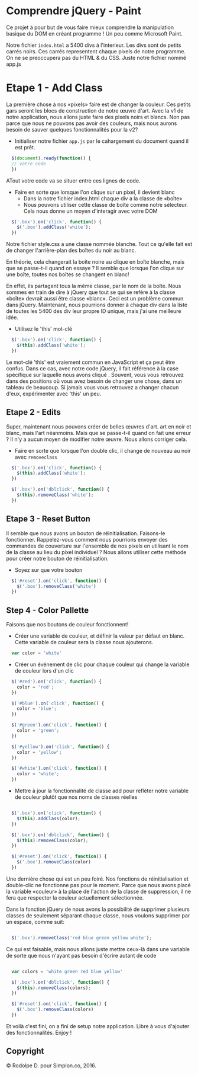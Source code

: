 # Comprendre jQuery - Paint

Ce projet à pour but de vous faire mieux comprendre la manipulation basique du DOM en créant programme ! Un peu comme Microsoft Paint.

Notre fichier `index.html` a 5400 divs à l'interieur. Les divs sont de petits carrés noirs. Ces carrés representent chaque pixels de notre programme. On ne se preoccupera pas du HTML & du CSS. Juste notre fichier nommé app.js

# Etape 1 - Add Class

La première chose à nos «pixels» faire est de changer la couleur. Ces petits gars seront les blocs de construction de notre œuvre d'art. Avec  la v1 de notre application, nous allons juste faire des pixels noirs et blancs. Non pas parce que nous ne pouvons pas avoir des couleurs, mais nous aurons besoin de sauver quelques fonctionnalités pour la v2?

- Initialiser notre fichier `app.js`  par le cahargement du document quand il est prêt.

``` javascript
  $(document).ready(function() {
  // votre code
  })
```

ATout votre code va se situer entre ces lignes de code.

- Faire en sorte que lorsque l'on clique sur un pixel, il devient blanc
  - Dans la notre fichier index.html chaque div a la classe de «boîte»
  - Nous pouvons utiliser cette classe de boîte comme notre sélecteur. Cela nous donne un moyen d'interagir avec votre DOM

``` javascript
  $('.box').on('click', function() {
    $('.box').addClass('white');
  })

```

Notre fichier style.css a une classe nommée blanche. Tout ce qu'elle fait est de changer l'arrière-plan des boîtes du noir au blanc.

En théorie, cela changerait la boîte noire au clique en boîte blanche, mais que se passe-t-il quand on essaye ?
Il semble que lorsque l'on clique sur une boîte, toutes nos boîtes se changent en blanc!

En effet, ils partagent tous la même classe, par le nom de la boîte. Nous sommes en train de dire à jQuery que tout se qui se refère à la classe  «boîte» devrait aussi être classe «blanc». Ceci est un problème commun dans jQuery. Maintenant, nous pourrions donner à chaque div dans la liste de toutes les 5400 des div leur propre ID unique, mais j'ai une meilleure idée.

- Utilisez le 'this' mot-clé

``` javascript
  $('.box').on('click', function() {
    $(this).addClass('white');
  })
```

Le mot-clé 'this' est vraiement commun en JavaScript et ça peut être confus. Dans ce cas, avec notre code jQuery, il fait référence à la case spécifique sur laquelle nous avons cliqué . Souvent, vous vous retrouvez dans des positions où vous avez besoin de changer une chose, dans un tableau de beaucoup. Si jamais vous vous retrouvez a changer chacun d'eux, expérimenter avec 'this' un peu.

## Etape 2 - Edits

Super, maintenant nous pouvons créer de belles œuvres d'art. art en noir et blanc, mais l'art néanmoins. Mais que se passe-t-il quand on fait une erreur ? Il n'y a aucun moyen de modifier notre œuvre. Nous allons corriger cela.

- Faire en sorte que lorsque l'on double clic, il change de nouveau au noir avec `removeclass`

``` javascript
  $('.box').on('click', function() {
    $(this).addClass('white');
  })

  $('.box').on('dblclick', function() {
    $(this).removeClass('white');
  })
```

## Etape 3 - Reset Button

Il semble que nous avons un bouton de réinitialisation. Faisons-le fonctionner. Rappelez-vous comment nous pourrions envoyer des commandes de couverture sur l'ensemble de nos pixels en utilisant le nom de la classe au lieu du pixel individuel ? Nous allons utiliser cette méthode pour créer notre bouton de réinitialisation.

- Soyez sur que votre bouton

``` javascript
  $('#reset').on('click', function() {
    $('.box').removeClass('white')
  })
```

## Step 4 - Color Pallette

Faisons que nos boutons de couleur fonctionnent!

- Créer une variable de couleur, et définir la valeur par défaut en blanc. Cette variable de couleur sera la classe nous ajouterons.

``` javascript
  var color = 'white'
```


- Créer un événement de clic pour chaque couleur qui change la variable de couleur lors d'un clic

``` javascript
  $('#red').on('click', function() {
    color = 'red';
  })

  $('#blue').on('click', function() {
    color = 'blue';
  })

  $('#green').on('click', function() {
    color = 'green';
  })

  $('#yellow').on('click', function() {
    color = 'yellow';
  })

  $('#white').on('click', function() {
    color = 'white';
  })
```

- Mettre à jour la fonctionnalité de classe add pour refléter notre variable de couleur plutôt que nos noms de classes réelles

``` javascript

  $('.box').on('click', function() {
    $(this).addClass(color);
  })

  $('.box').on('dblclick', function() {
    $(this).removeClass(color);
  })

  $('#reset').on('click', function() {
    $('.box').removeClass(color)
  })

```

Une dernière chose qui est un peu foiré. Nos fonctions de réinitialisation et double-clic ne fonctionne pas pour le moment. Parce que nous avons placé la variable «couleur» à la place de l'action de la classe de suppression, il ne fera que respecter la couleur actuellement sélectionnée.

Dans la fonction jQuery de nous avons la possibilité de supprimer plusieurs classes de seulement séparant chaque classe, nous voulons supprimer par un espace, comme suit:

``` javascript

  $('.box').removeClass('red blue green yellow white');

```

Ce qui est faisable, mais nous allons juste mettre ceux-là dans une variable de sorte que nous n'ayant pas besoin d'écrire autant de code

``` javascript

  var colors = 'white green red blue yellow'

  $('.box').on('dblclick', function() {
    $(this).removeClass(colors);
  })

  $('#reset').on('click', function() {
    $('.box').removeClass(colors)
  })

```
Et voilà c'est fini, on a fini de setup notre application. Libre à vous d'ajouter des fonctionnalités. Enjoy !

## Copyright

© Rodolpe D. pour Simplon.co, 2016.

